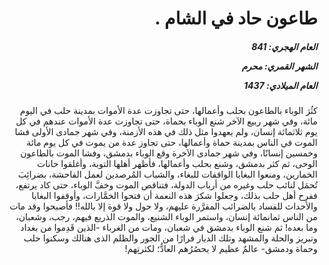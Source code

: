 <h1 dir="rtl">طاعون حاد في الشام .</h1>

<h5 dir="rtl">العام الهجري:  841

الشهر القمري: محرم

العام الميلادي: 1437</h5>

<p dir="rtl">كثُرَ الوباء بالطاعون بحلب وأعمالها، حتى تجاوزت عدة الأموات بمدينة حلب في اليوم مائة، وفي شهر ربيع الآخر شنع الوباء بحماة، حتى تجاوزت عدة الأموات عندهم في كل يوم ثلاثمائة إنسان، ولم يعهدوا مثل ذلك في هذه الأزمنة، وفي شهر جمادى الأولى فشا الموت في الناس بمدينة حماة وأعمالها، حتى تجاوز عدة من يموت في كل يوم مائة وخمسين إنسانًا، وفي شهر جمادى الآخرة وقع الوباء بدمشق، وفشا الموت بالطاعون الوحى، ثم كثر بدمشق، وشنع بحلب وأعمالها، فأظهر أهلها التوبة، وأغلقوا حانات الخمارين، ومنعوا البغايا الواقفات للبغاء، والشباب المُرصدين لعمل الفاحشة، بضرائِبَ تُحمَل لنائب حلب وغيره من أرباب الدولة، فتناقص الموت وخفَّ الوباء، حتى كاد يرتفع، ففرح أهل حلب بذلك، وجعلوا شكرَ هذه النعمة أن فتحوا الخمَّارات، وأوقفوا البغايا والأحداث للفساد بالضرائب المقرَّرة عليهم، ولا حول ولا قوة إلا بالله!! فأصبحوا وقد مات من الناس ثمانمائة إنسان، واستمر الوباء الشنيع، والموت الذريع فيهم، رجب، وشعبان، وما بعده! ثم شنع الوباء بدمشق في شعبان، ومات من الغرباء -الذين قَدِموا من بغداد وتبريز والحلة والمشهد وتلك الديار فرارًا من الجور والظلم الذى هنالك وسكنوا حلب وحماة ودمشق- عالمٌ عظيم لا يحصُرُهم العادُّ؛ لكثرتِهم!</p></br>

